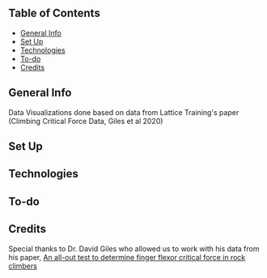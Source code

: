 ## Table of Contents 
* [General Info](#general-info)
* [Set Up](#set-up)
* [Technologies](#technologies)
* [To-do](#to-do)
* [Credits](#credits)


## General Info
Data Visualizations done based on data from Lattice Training's paper (Climbing Critical Force Data, Giles et al 2020)

## Set Up


## Technologies


## To-do

## Credits 
Special thanks to Dr. David Giles who allowed us to work with his data from his paper, [An all-out test to determine finger flexor critical force in rock climbers](https://www.researchgate.net/publication/343601001_An_all-out_test_to_determine_finger_flexor_critical_force_in_rock_climbers)
